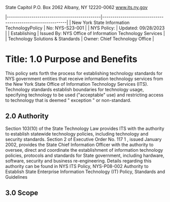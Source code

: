State Capitol P.O. Box 2062 Albany, NY 12220-0062 www.its.ny.gov

|----------------------------------------------|------------------------------------------------------------|
| New York State  Information TechnologyPolicy | No:  NYS-S23-001                                           |
| NYS Policy:                                  | Updated:  09/28/2023                                       |
| Establishing                                 | Issued By:  NYS Office of Information  Technology Services |
| Technology Solutions &  Standards            | Owner: Chief Technology Office                             |

# Title: **1.0 Purpose and Benefits**

This policy sets forth the process for establishing technology standards for NYS government entities that receive information technology services from the New York State Office of Information Technology Services (ITS). Technology standards establish boundaries for technology usage, specifying technology to be used ("acceptable" use) and restricting access to technology that is deemed " exception " or non-standard.

## **2.0 Authority**

Section 103(10) of the State Technology Law provides ITS with the authority to establish statewide technology policies, including technology and security standards. Section 2 of Executive Order No. 117 1 , issued January 2002, provides the State Chief Information Officer with the authority to oversee, direct and coordinate the establishment of information technology policies, protocols and standards for State government, including hardware, software, security and business re-engineering. Details regarding this authority can be found in NYS ITS Policy, NYS-P08-002 Authority to Establish State Enterprise Information Technology (IT) Policy, Standards and Guidelines

## **3.0 Scope**